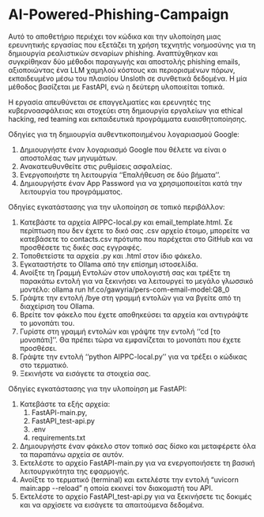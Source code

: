 # AI-Powered-Phishing-Campaign

Αυτό το αποθετήριο περιέχει τον κώδικα και την υλοποίηση μιας ερευνητικής εργασίας που εξετάζει τη χρήση τεχνητής νοημοσύνης για τη δημιουργία ρεαλιστικών σεναρίων phishing. Αναπτύχθηκαν και συγκρίθηκαν δύο μέθοδοι παραγωγής και αποστολής phishing emails, αξιοποιώντας ένα LLM χαμηλού κόστους και περιορισμένων πόρων, εκπαιδευμένο μέσω του πλαισίου Unsloth σε συνθετικά δεδομένα. Η μία μέθοδος βασίζεται με FastAPI, ενώ η δεύτερη υλοποιείται τοπικά.

Η εργασία απευθύνεται σε επαγγελματίες και ερευνητές της κυβερνοασφάλειας και στοχεύει στη δημιουργία εργαλείων για ethical hacking, red teaming και εκπαιδευτικά προγράμματα ευαισθητοποίησης.

Οδηγίες για τη δημιουργία αυθεντικοποιημένου λογαριασμού Google:
1. 	Δημιουργήστε έναν λογαριασμό Google που θέλετε να είναι ο αποστολέας των μηνυμάτων.
2. 	Ανακατευθυνθείτε στις ρυθμίσεις ασφαλείας.
3. 	Ενεργοποιήστε τη λειτουργία ‘‘Επαλήθευση σε δύο βήματα’’.
4. 	Δημιουργήστε έναν App Password για να χρησιμοποιείται κατά την λειτουργία του προγράμματος.
 
Οδηγίες εγκατάστασης για την υλοποίηση σε τοπικό περιβάλλον:
1. 	Κατεβάστε τα αρχεία AIPPC-local.py και email_template.html. Σε περίπτωση που δεν έχετε το δικό σας .csv αρχείο έτοιμο, μπορείτε να κατεβάσετε το contacts.csv πρότυπο που παρέχεται στο GitHub και να προσθέσετε τις δικές σας εγγραφές.
2. 	Τοποθετείστε τα αρχεία .py και .html στον ίδιο φάκελο.
3. 	Εγκαταστήστε το Ollama από την επίσημη ιστοσελίδα.
4. 	Ανοίξτε τη Γραμμή Εντολών στον υπολογιστή σας και τρέξτε τη παρακάτω εντολή για να ξεκινήσει να λειτουργεί το μεγάλο γλωσσικό μοντέλο:
   ollama run hf.co/gawyria/pers-com-email-model:Q8_0
5. 	Γράψτε την εντολή /bye στη γραμμή εντολών για να βγείτε από τη διαχείριση του Ollama.
6. 	Βρείτε τον φάκελο που έχετε αποθηκεύσει τα αρχεία και αντιγράψτε το μονοπάτι του.
7. 	Γυρίστε στη γραμμή εντολών και γράψτε την εντολή ‘‘cd [το μονοπάτι]’’. Θα πρέπει τώρα να εμφανίζεται το μονοπάτι που έχετε προσθέσει.
8. 	Γράψτε την εντολή ‘‘python AIPPC-local.py’’ για να τρέξει ο κώδικας στο τερματικό.
9. 	Ξεκινήστε να εισάγετε τα στοιχεία σας.

Οδηγίες εγκατάστασης για την υλοποίηση με FastAPI: 
1. Κατεβάστε τα εξής αρχεία: 
   1) FastAPI-main.py, 
   2) FastAPI_test-api.py 
   3) .env 
   4) requirements.txt 
2. Δημιουργήστε έναν φάκελο στον τοπικό σας δίσκο και μεταφέρετε όλα τα παραπάνω αρχεία σε αυτόν. 
3. Εκτελέστε το αρχείο FastAPI-main.py για να ενεργοποιήσετε τη βασική λειτουργικότητα της εφαρμογής. 
4. Ανοίξτε το τερματικό (terminal) και εκτελέστε την εντολή “uvicorn main:app --reload” η οποία εκκινεί τον διακομιστή του API. 
5. Εκτελέστε το αρχείο FastAPI_test-api.py για να ξεκινήσετε τις δοκιμές και να αρχίσετε να εισάγετε τα απαιτούμενα δεδομένα. 
